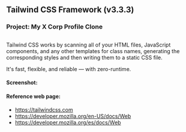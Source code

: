 ## Tailwind CSS Framework (v3.3.3)

### Project: My X Corp Profile Clone

##
Tailwind CSS works by scanning all of your HTML files, JavaScript components, and any other templates for class names, generating the corresponding styles and then writing them to a static CSS file.

It's fast, flexible, and reliable — with zero-runtime.

#### Screenshot:

<p style= "align:center">
  
</p>

#### Reference web page:

- https://tailwindcss.com
- https://developer.mozilla.org/en-US/docs/Web
- https://developer.mozilla.org/es/docs/Web
